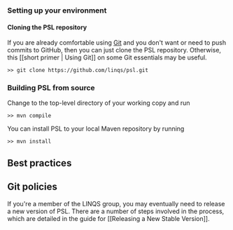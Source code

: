 ### Setting up your environment
#### Cloning the PSL repository
If you are already comfortable using [Git](http://git-scm.com/) and you don't want or need to push commits to GitHub, then you can just clone the PSL repository. Otherwise, this [[short primer | Using Git]] on some Git essentials may be useful.

```
>> git clone https://github.com/linqs/psl.git
```

### Building PSL from source
Change to the top-level directory of your working copy and run
```
>> mvn compile
```
You can install PSL to your local Maven repository by running
```
>> mvn install
```
## Best practices

## Git policies
If you're a member of the LINQS group, you may eventually need to release a new version of PSL. There are a number of steps involved in the process, which are detailed in the guide for [[Releasing a New Stable Version]]. 


